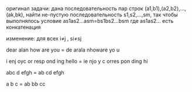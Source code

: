 оригинал задачи:
дана последовательность пар строк (a1,b1),(a2,b2),…,(ak,bk),
найти не-пустую последовательность s1,s2,…,sm, 
так чтобы выполнялось условие as1as2…asm=bs1bs2…bsm
где as1as2… есть конкатенация

изменение:
для всех i≠j , si≠sj


 
dear alan how are you = de arala nhoware yo u

i enj oyc or resp ond ing hello = ie njo y c orres pon ding hi
 
abc d efgh = ab cd efgh
 
a b c = ab bb cc
 
 


